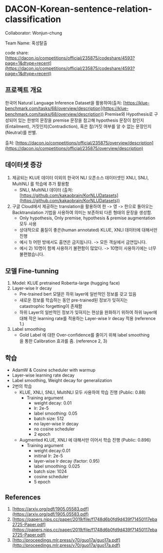 # DACON-Korean-sentence-relation-classification
Collaborator: Wonjun-chung

Team Name: 혹성탈출

code share: [https://dacon.io/competitions/official/235875/codeshare/4593?page=1&dtype=recent](https://dacon.io/competitions/official/235875/codeshare/4593?page=1&dtype=recent)

## 프로젝트 개요

한국어 Natural Language Inference Dataset을 활용하여(출처: [https://klue-benchmark.com/tasks/68/overview/description](https://klue-benchmark.com/tasks/68/overview/description)) Premise와 Hypothesis로 구성되어 있는 한쌍의 문장을 premise 문장을 참고해 hypothesis 문장이 참인지(Entailment), 거짓인지(Contradiction), 혹은 참/거짓 여부를 알 수 없는 문장인지(Neutral)를 판별.

출처: [https://dacon.io/competitions/official/235875/overview/description](https://dacon.io/competitions/official/235875/overview/description)

## 데이터셋 증강

1. 제공되는 KLUE 데이터 이외의 한국어 NLI 오픈소스 데이터셋인 XNLI, SNLI, MultiNLI 를 학습에 추가 활용함
    - SNLI, MultiNLI 데이터 (출처: [https://github.com/kakaobrain/KorNLUDatasets](https://github.com/kakaobrain/KorNLUDatasets))
2. 구글 Cloud에서 제공하는 translation을 활용하여 한 -> 영 -> 한으로 돌아오는 Backtranslation 기법을 사용하여 의미는 보존하되 다른 형태의 문장을 생성함.
    - Only hypothesis, Only premise, hypothesis & premise augmentation 모두 사용
    - 상대적으로 품질이 좋은(human annotated) KLUE, XNLI 데이터에 대해서만 진행
    - 예시 1) 어떤 방에서도 흡연은 금지됩니다. -> 모든 객실에서 금연입니다.
    - 예시 2) 10명이 함께 사용하기 불편함이 많았다. -> 10명이 사용하기에는 너무 불편했습니다.

## 모델 Fine-tunning

1. Model: KLUE pretrained Roberta-large (hugging face)
2. Layer-wise lr decay
    - Pre-trained bert 모델은 하위 layer에 일반적인 정보를 갖고 있음
    - 새로운 정보를 학습하는 동안 pre-trained된 정보가 잊혀지는 catastrophic forgetting이 존재함
    - 하위 Layer의 일반적인 정보가 잊혀지는 현상을 완화하기 위하여 하위 layer에 대해 작은 learning rate를 적용하는 Layer-wise lr decay 적용 (reference 1.)
3. Label smoothing
    - Gold Label 에 대한 Over-confidence를 줄이기 위해 label smoothing을 통한 Calibration 효과를 줌. (reference 2, 3)

## 학습

- AdamW & Cosine scheduler with warmup
- Layer-wise learning rate decay
- Label smoothing, Weight decay for generalization
- 2번의 학습
    - KLUE, XNLI, SNLI, MultiNLI 모두 사용하여 학습 진행 (Public: 0.88)
        - Training argument
            - weight decay: 0.01
            - lr: 2e-5
            - label smoothing: 0.05
            - batch size: 512
            - no layer-wise lr decay
            - no cosine scheduler
            - 2 epoch
    - Augmented KLUE, XNLI 에 대해서만 이어서 학습 진행 (Public: 0.896)
        - Training argument
            - weight decay:0.01
            - initinal lr: 2e-5
            - layer-wise lr decay (factor: 0.95)
            - label smoothing: 0.025
            - batch size: 1024
            - cosine scheduler
            - 5 epoch

## References

1. [https://arxiv.org/pdf/1905.05583.pdf](https://arxiv.org/pdf/1905.05583.pdf)
2. [https://papers.nips.cc/paper/2019/file/f1748d6b0fd9d439f71450117eba2725-Paper.pdf](https://papers.nips.cc/paper/2019/file/f1748d6b0fd9d439f71450117eba2725-Paper.pdf)
3. [http://proceedings.mlr.press/v70/guo17a/guo17a.pdf](http://proceedings.mlr.press/v70/guo17a/guo17a.pdf)
